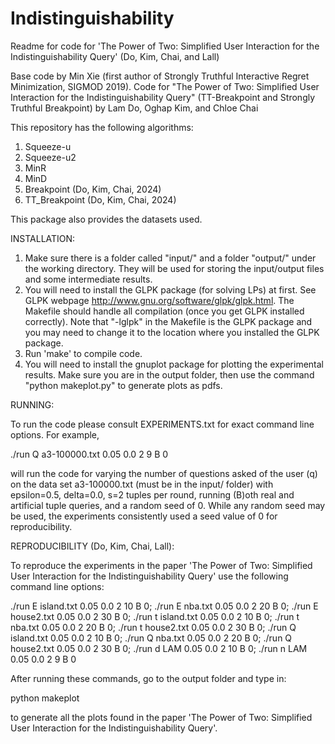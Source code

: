 # Indistinguishability
Readme for code for 'The Power of Two: Simplified User Interaction for the Indistinguishability Query' (Do, Kim, Chai, and Lall)

Base code by Min Xie (first author of Strongly Truthful Interactive Regret Minimization, SIGMOD 2019).
Code for "The Power of Two: Simplified User Interaction for the Indistinguishability Query" (TT-Breakpoint and Strongly Truthful Breakpoint) by Lam Do, Oghap Kim, and Chloe Chai

This repository has the following algorithms:
1. Squeeze-u
2. Squeeze-u2
3. MinR
4. MinD
5. Breakpoint (Do, Kim, Chai, 2024)
6. TT_Breakpoint (Do, Kim, Chai, 2024)

This package also provides the datasets used.

INSTALLATION:

1. Make sure there is a folder called "input/" and a folder "output/" under the working directory. They will be used for storing the input/output files and some intermediate results.
2.  You will need to install the GLPK package (for solving LPs) at first.
        See GLPK webpage <http://www.gnu.org/software/glpk/glpk.html>.
    The Makefile should handle all compilation (once you get GLPK installed correctly).
        Note that "-lglpk" in the Makefile is the GLPK package and you may need to change it to the location where you installed the GLPK package.
3. Run 'make' to compile code.
4. You will need to install the gnuplot package for plotting the experimental results. Make sure you are in the output folder, then use the command "python makeplot.py" to generate plots as pdfs.

RUNNING:

To run the code please consult EXPERIMENTS.txt for exact command line options. For example,

./run Q a3-100000.txt 0.05 0.0 2 9 B 0

will run the code for varying the number of questions asked of the user (q) on the data set a3-100000.txt (must be in the input/ folder) with epsilon=0.5, delta=0.0, s=2 tuples per round, running (B)oth real and artificial tuple queries, and a random seed of 0. While any random seed may be used, the experiments consistently used a seed value of 0 for reproducibility.

REPRODUCIBILITY (Do, Kim, Chai, Lall):

To reproduce the experiments in the paper 'The Power of Two: Simplified User Interaction for the Indistinguishability Query' use the following command line options:

./run E island.txt 0.05 0.0 2 10 B 0; ./run E nba.txt 0.05 0.0 2 20 B 0; ./run E house2.txt 0.05 0.0 2 30 B 0; ./run t island.txt 0.05 0.0 2 10 B 0; ./run t nba.txt 0.05 0.0 2 20 B 0; ./run t house2.txt 0.05 0.0 2 30 B 0; ./run Q island.txt 0.05 0.0 2 10 B 0; ./run Q nba.txt 0.05 0.0 2 20 B 0; ./run Q house2.txt 0.05 0.0 2 30 B 0; ./run d LAM 0.05 0.0 2 10 B 0; ./run n LAM 0.05 0.0 2 9 B 0

After running these commands, go to the output folder and type in:

python makeplot

to generate all the plots found in the paper 'The Power of Two: Simplified User Interaction for the Indistinguishability Query'.
